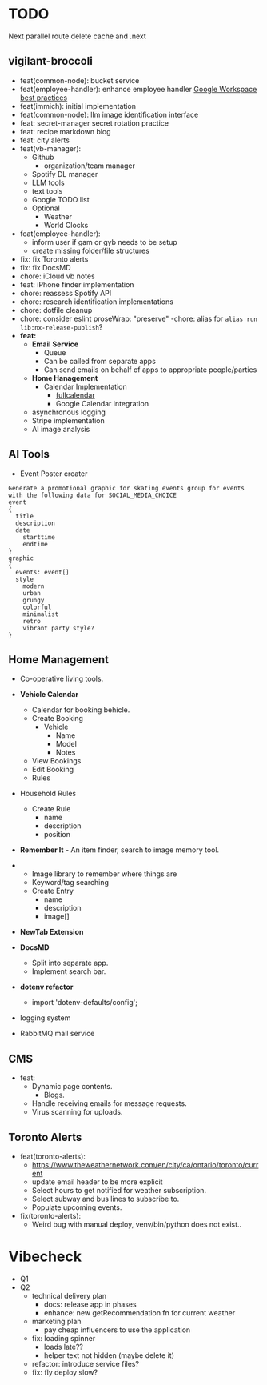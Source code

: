 # TODO

Next parallel route delete cache and .next

## vigilant-broccoli

- feat(common-node): bucket service
- feat(employee-handler): enhance employee handler [Google Workspace best practices](https://www.reddit.com/r/gsuite/comments/1ap8a9j/looking_for_google_workspace_best_practices_tips/)
- feat(immich): initial implementation
- feat(common-node): llm image identification interface
- feat: secret-manager secret rotation practice
- feat: recipe markdown blog
- feat: city alerts
- feat(vb-manager):
  - Github
    - organization/team manager
  - Spotify DL manager
  - LLM tools
  - text tools
  - Google TODO list
  - Optional
    - Weather
    - World Clocks
- feat(employee-handler):
  - inform user if gam or gyb needs to be setup
  - create missing folder/file structures
- fix: fix Toronto alerts
- fix: fix DocsMD
- chore: iCloud vb notes
- feat: iPhone finder implementation
- chore: reassess Spotify API
- chore: research identification implementations
- chore: dotfile cleanup
- chore: consider eslint proseWrap: "preserve"
  -chore: alias for `alias run lib:nx-release-publish`?
- **feat:**
  - **Email Service**
    - Queue
    - Can be called from separate apps
    - Can send emails on behalf of apps to appropriate people/parties
  - **Home Hanagement**
    - Calendar Implementation
      - [fullcalendar](https://fullcalendar.io/docs/react)
      - Google Calendar integration
  - asynchronous logging
  - Stripe implementation
  - AI image analysis

## AI Tools

- Event Poster creater

```
Generate a promotional graphic for skating events group for events with the following data for SOCIAL_MEDIA_CHOICE
event
{
  title
  description
  date
    starttime
    endtime
}
graphic
{
  events: event[]
  style
    modern
    urban
    grungy
    colorful
    minimalist
    retro
    vibrant party style?
}
```

## Home Management

- Co-operative living tools.
- **Vehicle Calendar**
  - Calendar for booking behicle.
  - Create Booking
    - Vehicle
      - Name
      - Model
      - Notes
  - View Bookings
  - Edit Booking
  - Rules
- Household Rules
  - Create Rule
    - name
    - description
    - position
- **Remember It** - An item finder, search to image memory tool.
- - Image library to remember where things are
  - Keyword/tag searching
  - Create Entry
    - name
    - description
    - image[]

- **NewTab Extension**
- **DocsMD**
  - Split into separate app.
  - Implement search bar.
- **dotenv refactor**
  - import 'dotenv-defaults/config';
- logging system
- RabbitMQ mail service

## CMS

- feat:
  - Dynamic page contents.
    - Blogs.
  - Handle receiving emails for message requests.
  - Virus scanning for uploads.

## Toronto Alerts

- feat(toronto-alerts):
  - https://www.theweathernetwork.com/en/city/ca/ontario/toronto/current
  - update email header to be more explicit
  - Select hours to get notified for weather subscription.
  - Select subway and bus lines to subscribe to.
  - Populate upcoming events.
- fix(toronto-alerts):
  - Weird bug with manual deploy, venv/bin/python does not exist..

# Vibecheck

- Q1
- Q2
  - technical delivery plan
    - docs: release app in phases
    - enhance: new getRecommendation fn for current weather
  - marketing plan
    - pay cheap influencers to use the application
  - fix: loading spinner
    - loads late??
    - helper text not hidden (maybe delete it)
  - refactor: introduce service files?
  - fix: fly deploy slow?
